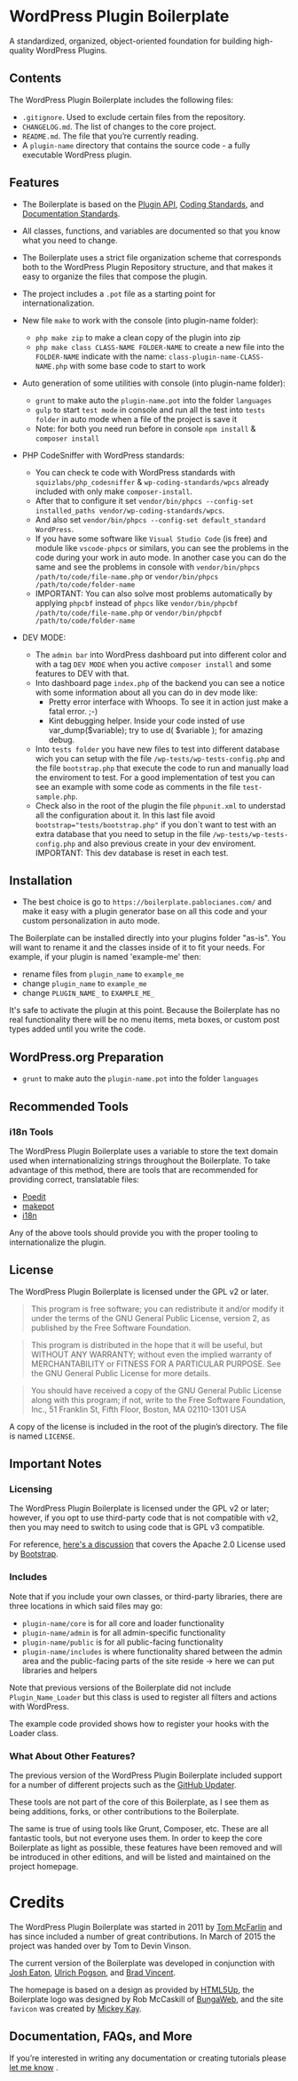 # WordPress Plugin Boilerplate

A standardized, organized, object-oriented foundation for building high-quality WordPress Plugins.

## Contents

The WordPress Plugin Boilerplate includes the following files:

* `.gitignore`. Used to exclude certain files from the repository.
* `CHANGELOG.md`. The list of changes to the core project.
* `README.md`. The file that you’re currently reading.
* A `plugin-name` directory that contains the source code - a fully executable WordPress plugin.

## Features

* The Boilerplate is based on the [Plugin API](http://codex.wordpress.org/Plugin_API), [Coding Standards](http://codex.wordpress.org/WordPress_Coding_Standards), and [Documentation Standards](https://make.wordpress.org/core/handbook/best-practices/inline-documentation-standards/php/).
* All classes, functions, and variables are documented so that you know what you need to change.
* The Boilerplate uses a strict file organization scheme that corresponds both to the WordPress Plugin Repository structure, and that makes it easy to organize the files that compose the plugin.
* The project includes a `.pot` file as a starting point for internationalization.

* New file `make` to work with the console (into plugin-name folder):
	- `php make zip` to make a clean copy of the plugin into zip
	- `php make class CLASS-NAME FOLDER-NAME` to create a new file into the `FOLDER-NAME` indicate
	with the name: `class-plugin-name-CLASS-NAME.php` with some base code to start to work

* Auto generation of some utilities with console (into plugin-name folder):
	- `grunt` to make auto the `plugin-name.pot` into the folder `languages`
	- `gulp` to start `test mode` in console and run all the test into `tests folder`
	in auto mode when a file of the project is save it
	- Note: for both you need run before in console `npm install` & `composer install`

* PHP CodeSniffer with WordPress standards:
    - You can check te code with WordPress standards with `squizlabs/php_codesniffer` & `wp-coding-standards/wpcs` already included with only make `composer-install`.
    - After that to configure it set `vendor/bin/phpcs --config-set installed_paths vendor/wp-coding-standards/wpcs`.
    - And also set `vendor/bin/phpcs --config-set default_standard WordPress`.
    - If you have some software like `Visual Studio Code` (is free) and module like `vscode-phpcs` or similars, you can see the problems in the code during your work in auto mode. In another case you can do the same and see the problems in console with `vendor/bin/phpcs /path/to/code/file-name.php` or `vendor/bin/phpcs /path/to/code/folder-name`
    - IMPORTANT: You can also solve most problems automatically by applying `phpcbf` instead of `phpcs` like `vendor/bin/phpcbf /path/to/code/file-name.php` or `vendor/bin/phpcbf /path/to/code/folder-name`

* DEV MODE:
    - The `admin bar` into WordPress dashboard put into different color and with a tag `DEV MODE` when you active `composer install` and some features to DEV with that.
	- Into dashboard page `index.php` of the backend you can see a notice with some information about all you can do in dev mode like:
		- Pretty error interface with Whoops. To see it in action just make a fatal error. ;-)
		- Kint debugging helper. Inside your code insted of use var_dump($variable); try to use d( $variable ); for amazing debug.
	- Into `tests folder` you have new files to test into different database wich you can setup with the file `/wp-tests/wp-tests-config.php` and the file `bootstrap.php` that execute the code to run and manually load the enviroment to test. For a good implementation of test you can see an example with some code as comments in the file `test-sample.php`.
	- Check also in the root of the plugin the file `phpunit.xml` to understad all the configuration about it. In this last file avoid `bootstrap="tests/bootstrap.php"` if you don´t want to test with an extra database that you need to setup in the file `/wp-tests/wp-tests-config.php` and also previous create in your dev enviroment. IMPORTANT: This dev database is reset in each test.

## Installation

* The best choice is go to `https://boilerplate.pablocianes.com/` and make it easy with a plugin generator base on all this code and your custom personalization in auto mode.

The Boilerplate can be installed directly into your plugins folder "as-is". You will want to rename it and the classes inside of it to fit your needs. For example, if your plugin is named 'example-me' then:

* rename files from `plugin_name` to `example_me`
* change `plugin_name` to `example_me`
* change `PLUGIN_NAME_` to `EXAMPLE_ME_`

It's safe to activate the plugin at this point. Because the Boilerplate has no real functionality there will be no menu items, meta boxes, or custom post types added until you write the code.

## WordPress.org Preparation

- `grunt` to make auto the `plugin-name.pot` into the folder `languages`

## Recommended Tools

### i18n Tools

The WordPress Plugin Boilerplate uses a variable to store the text domain used when internationalizing strings throughout the Boilerplate. To take advantage of this method, there are tools that are recommended for providing correct, translatable files:

* [Poedit](http://www.poedit.net/)
* [makepot](http://i18n.svn.wordpress.org/tools/trunk/)
* [i18n](https://github.com/grappler/i18n)

Any of the above tools should provide you with the proper tooling to internationalize the plugin.

## License

The WordPress Plugin Boilerplate is licensed under the GPL v2 or later.

> This program is free software; you can redistribute it and/or modify it under the terms of the GNU General Public License, version 2, as published by the Free Software Foundation.

> This program is distributed in the hope that it will be useful, but WITHOUT ANY WARRANTY; without even the implied warranty of MERCHANTABILITY or FITNESS FOR A PARTICULAR PURPOSE. See the GNU General Public License for more details.

> You should have received a copy of the GNU General Public License along with this program; if not, write to the Free Software Foundation, Inc., 51 Franklin St, Fifth Floor, Boston, MA 02110-1301 USA

A copy of the license is included in the root of the plugin’s directory. The file is named `LICENSE`.

## Important Notes

### Licensing

The WordPress Plugin Boilerplate is licensed under the GPL v2 or later; however, if you opt to use third-party code that is not compatible with v2, then you may need to switch to using code that is GPL v3 compatible.

For reference, [here's a discussion](http://make.wordpress.org/themes/2013/03/04/licensing-note-apache-and-gpl/) that covers the Apache 2.0 License used by [Bootstrap](http://twitter.github.io/bootstrap/).

### Includes

Note that if you include your own classes, or third-party libraries, there are three locations in which said files may go:

* `plugin-name/core` is for all core and loader functionality
* `plugin-name/admin` is for all admin-specific functionality
* `plugin-name/public` is for all public-facing functionality
* `plugin-name/includes` is where functionality shared between the admin area and the public-facing parts of the site reside -> here we can put libraries and helpers

Note that previous versions of the Boilerplate did not include `Plugin_Name_Loader` but this class is used to register all filters and actions with WordPress.

The example code provided shows how to register your hooks with the Loader class.

### What About Other Features?

The previous version of the WordPress Plugin Boilerplate included support for a number of different projects such as the [GitHub Updater](https://github.com/afragen/github-updater).

These tools are not part of the core of this Boilerplate, as I see them as being additions, forks, or other contributions to the Boilerplate.

The same is true of using tools like Grunt, Composer, etc. These are all fantastic tools, but not everyone uses them. In order to  keep the core Boilerplate as light as possible, these features have been removed and will be introduced in other editions, and will be listed and maintained on the project homepage.

# Credits

The WordPress Plugin Boilerplate was started in 2011 by [Tom McFarlin](http://twitter.com/tommcfarlin/) and has since included a number of great contributions. In March of 2015 the project was handed over by Tom to Devin Vinson.

The current version of the Boilerplate was developed in conjunction with [Josh Eaton](https://twitter.com/jjeaton), [Ulrich Pogson](https://twitter.com/grapplerulrich), and [Brad Vincent](https://twitter.com/themergency).

The homepage is based on a design as provided by [HTML5Up](http://html5up.net), the Boilerplate logo was designed by Rob McCaskill of [BungaWeb](http://bungaweb.com), and the site `favicon` was created by [Mickey Kay](https://twitter.com/McGuive7).

## Documentation, FAQs, and More

If you’re interested in writing any documentation or creating tutorials please [let me know](http://devinvinson.com/contact/) .
